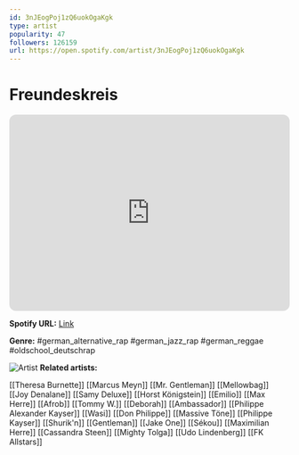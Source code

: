 ```yaml
---
id: 3nJEogPoj1zQ6uokOgaKgk
type: artist
popularity: 47
followers: 126159
url: https://open.spotify.com/artist/3nJEogPoj1zQ6uokOgaKgk
---
```

# Freundeskreis

<iframe style="border-radius:12px" src="https://open.spotify.com/embed/artist/3nJEogPoj1zQ6uokOgaKgk" width="100%" height="352" frameBorder="0" allowfullscreen="" allow="autoplay; clipboard-write; encrypted-media; fullscreen; picture-in-picture" loading="lazy"></iframe>

**Spotify URL:** [Link](https://open.spotify.com/artist/3nJEogPoj1zQ6uokOgaKgk)

**Genre:**  #german_alternative_rap #german_jazz_rap #german_reggae #oldschool_deutschrap

![Artist](https://i.scdn.co/image/dae7d29f5b944e6f1dd8f24d080419bc1bdc76e6)
**Related artists:**

[[Theresa Burnette]]
[[Marcus Meyn]]
[[Mr. Gentleman]]
[[Mellowbag]]
[[Joy Denalane]]
[[Samy Deluxe]]
[[Horst Königstein]]
[[Emilio]]
[[Max Herre]]
[[Afrob]]
[[Tommy W.]]
[[Deborah]]
[[Ambassador]]
[[Philippe Alexander Kayser]]
[[Wasi]]
[[Don Philippe]]
[[Massive Töne]]
[[Philippe Kayser]]
[[Shurik'n]]
[[Gentleman]]
[[Jake One]]
[[Sékou]]
[[Maximilian Herre]]
[[Cassandra Steen]]
[[Mighty Tolga]]
[[Udo Lindenberg]]
[[FK Allstars]]
